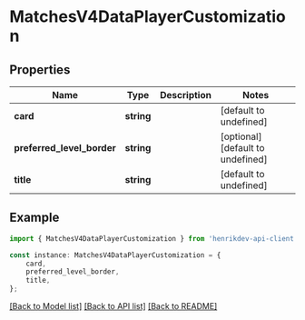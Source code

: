 # MatchesV4DataPlayerCustomization


## Properties

Name | Type | Description | Notes
------------ | ------------- | ------------- | -------------
**card** | **string** |  | [default to undefined]
**preferred_level_border** | **string** |  | [optional] [default to undefined]
**title** | **string** |  | [default to undefined]

## Example

```typescript
import { MatchesV4DataPlayerCustomization } from 'henrikdev-api-client';

const instance: MatchesV4DataPlayerCustomization = {
    card,
    preferred_level_border,
    title,
};
```

[[Back to Model list]](../README.md#documentation-for-models) [[Back to API list]](../README.md#documentation-for-api-endpoints) [[Back to README]](../README.md)
